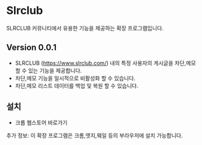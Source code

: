 # Slrclub


SLRCLUB 커뮤니티에서 유용한 기능을 제공하는 확장 프로그램입니다.

## Version 0.0.1
- SLRCLUB (https://www.slrclub.com/) 내의 특정 사용자의 게시글을 차단,메모 할 수 있는 기능을 제공합니다.
- 차단,메모 기능을 일시적으로 비활성화 할 수 있습니다.
- 차단,메모 리스트 데이터를 백업 및 복원 할 수 있습니다.

## 설치
- 크롭 웹스토어 바로가기 

추가 정보: 이 확장 프로그램은 크롬,엣지,웨일 등의 부라우저에 설치 가능합니다.
